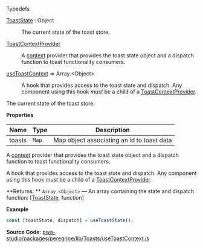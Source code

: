 
Typedefs

<dl>
<dt><a href="#ToastState">ToastState</a> : <inlineCode>Object</inlineCode></dt>
<dd>

The current state of the toast store.

</dd>
<dt><a href="#ToastContextProvider">ToastContextProvider</a></dt>
<dd>

A [context](https://reactjs.org/docs/context.html) provider that
provides the toast state object and a dispatch function to toast
functionality consumers.

</dd>
<dt><a href="#useToastContext">useToastContext</a> ⇒ <inlineCode>Array.&lt;Object&gt;</inlineCode></dt>
<dd>

A hook that provides access to the toast state and dispatch.
Any component using this hook _must_ be a child of a [ToastContextProvider](#ToastContextProvider).

</dd>
</dl>


The current state of the toast store.

**Properties**

| Name | Type | Description |
| --- | --- | --- |
| toasts | `Map` | Map object associating an id to toast data |


A [context](https://reactjs.org/docs/context.html) provider that
provides the toast state object and a dispatch function to toast
functionality consumers.


A hook that provides access to the toast state and dispatch.
Any component using this hook _must_ be a child of a [ToastContextProvider](#ToastContextProvider).

**Returns: **
`Array.<Object>`
   — An array containing the state and dispatch function: [[ToastState](#ToastState), function]

**Example**  
```js
const [toastState, dispatch] = useToastState();
```


**Source Code**: [pwa-studio/packages/peregrine/lib/Toasts/useToastContext.js](https://github.com/magento/pwa-studio/blob/develop/packages/peregrine/lib/Toasts/useToastContext.js)
